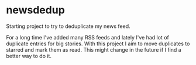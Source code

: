 # newsdedup
Starting project to try to deduplicate my news feed. 

For a long time I've added many RSS feeds and lately I've had lot of duplicate
entries for big stories. With this project I aim to move duplicates to starred
and mark them as read. This might change in the future if I find a better way
to do it.
